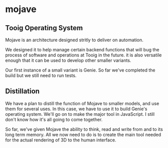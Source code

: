 # mojave
## Tooig Operating System

Mojave is an architecture designed stritly to deliver on automation. 

We designed it to help manage certain backend functions that will bug the process of software and operations at Tooig in the future. it is also versatile enough that it can be used to develop other smaller variants.

Our first instance of a small variant is Genie. So far we've completed the build but we still need to run tests.

## Distillation 

We have a plan to distill the function of Mojave to smaller models, and use them for several uses. In this case, we have to use it to build Genie's operating system. We'll go on to make the major tool in JavaScript. I still don't know how it's all going to come together.

So far, we've given Mojave the ability to think, read and write from and to its long term memory. All we now need to do is to create the main tool needed for the actual rendering of 3D to the human interface.